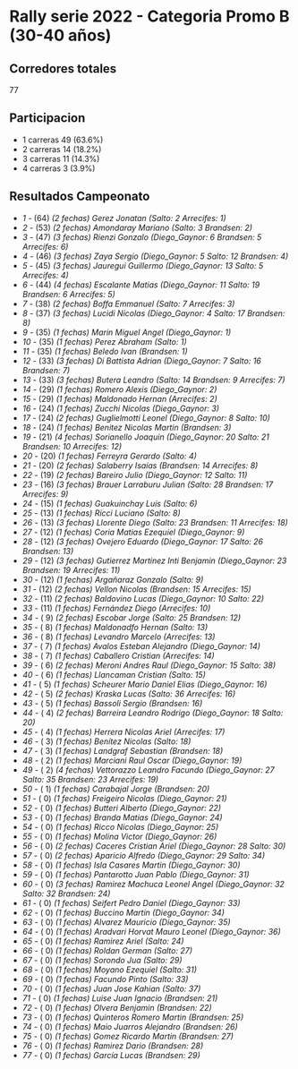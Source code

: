 # Rally serie 2022 - Categoria Promo B (30-40 años)

## Corredores totales
77
## Participacion
 - 1 carreras 49    (63.6%)
 - 2 carreras 14    (18.2%)
 - 3 carreras 11    (14.3%)
 - 4 carreras  3    (3.9%)

## Resultados Campeonato
 - *1* - (64) _(2 fechas)_ *Gerez Jonatan*  _(Salto: 2 Arrecifes: 1)_
 - *2* - (53) _(2 fechas)_ *Amondaray Mariano*  _(Salto: 3 Brandsen: 2)_
 - *3* - (47) _(3 fechas)_ *Rienzi Gonzalo*  _(Diego_Gaynor: 6 Brandsen: 5 Arrecifes: 6)_
 - *4* - (46) _(3 fechas)_ *Zaya Sergio*  _(Diego_Gaynor: 5 Salto: 12 Brandsen: 4)_
 - *5* - (45) _(3 fechas)_ *Jauregui Guillermo*  _(Diego_Gaynor: 13 Salto: 5 Arrecifes: 4)_
 - *6* - (44) _(4 fechas)_ *Escalante Matias*  _(Diego_Gaynor: 11 Salto: 19 Brandsen: 6 Arrecifes: 5)_
 - *7* - (38) _(2 fechas)_ *Boffa Emmanuel*  _(Salto: 7 Arrecifes: 3)_
 - *8* - (37) _(3 fechas)_ *Lucidi Nicolas*  _(Diego_Gaynor: 4 Salto: 17 Brandsen: 8)_
 - *9* - (35) _(1 fechas)_ *Marin Miguel Angel*  _(Diego_Gaynor: 1)_
 - *10* - (35) _(1 fechas)_ *Perez Abraham*  _(Salto: 1)_
 - *11* - (35) _(1 fechas)_ *Beledo Ivan*  _(Brandsen: 1)_
 - *12* - (33) _(3 fechas)_ *Di Battista Adrian*  _(Diego_Gaynor: 7 Salto: 16 Brandsen: 7)_
 - *13* - (33) _(3 fechas)_ *Butera Leandro*  _(Salto: 14 Brandsen: 9 Arrecifes: 7)_
 - *14* - (29) _(1 fechas)_ *Romero Alexis*  _(Diego_Gaynor: 2)_
 - *15* - (29) _(1 fechas)_ *Maldonado Hernan*  _(Arrecifes: 2)_
 - *16* - (24) _(1 fechas)_ *Zucchi Nicolas*  _(Diego_Gaynor: 3)_
 - *17* - (24) _(2 fechas)_ *Guglielmotti Leonel*  _(Diego_Gaynor: 8 Salto: 10)_
 - *18* - (24) _(1 fechas)_ *Benitez Nicolas Martin*  _(Brandsen: 3)_
 - *19* - (21) _(4 fechas)_ *Sorianello Joaquin*  _(Diego_Gaynor: 20 Salto: 21 Brandsen: 10 Arrecifes: 12)_
 - *20* - (20) _(1 fechas)_ *Ferreyra Gerardo*  _(Salto: 4)_
 - *21* - (20) _(2 fechas)_ *Salaberry Isaías*  _(Brandsen: 14 Arrecifes: 8)_
 - *22* - (19) _(2 fechas)_ *Bareiro Julio*  _(Diego_Gaynor: 12 Salto: 11)_
 - *23* - (16) _(3 fechas)_ *Brauer Larraburu Julian*  _(Salto: 28 Brandsen: 17 Arrecifes: 9)_
 - *24* - (15) _(1 fechas)_ *Guakuinchay Luis*  _(Salto: 6)_
 - *25* - (13) _(1 fechas)_ *Ricci Luciano*  _(Salto: 8)_
 - *26* - (13) _(3 fechas)_ *Llorente Diego*  _(Salto: 23 Brandsen: 11 Arrecifes: 18)_
 - *27* - (12) _(1 fechas)_ *Coria Matias Ezequiel*  _(Diego_Gaynor: 9)_
 - *28* - (12) _(3 fechas)_ *Ovejero Eduardo*  _(Diego_Gaynor: 17 Salto: 26 Brandsen: 13)_
 - *29* - (12) _(3 fechas)_ *Gutierrez Martinez Inti Benjamin*  _(Diego_Gaynor: 23 Brandsen: 19 Arrecifes: 11)_
 - *30* - (12) _(1 fechas)_ *Argañaraz Gonzalo*  _(Salto: 9)_
 - *31* - (12) _(2 fechas)_ *Vellon Nicolas*  _(Brandsen: 15 Arrecifes: 15)_
 - *32* - (11) _(2 fechas)_ *Baldovino Lucas*  _(Diego_Gaynor: 10 Salto: 22)_
 - *33* - (11) _(1 fechas)_ *Fernández Diego*  _(Arrecifes: 10)_
 - *34* - ( 9) _(2 fechas)_ *Escobar Jorge*  _(Salto: 25 Brandsen: 12)_
 - *35* - ( 8) _(1 fechas)_ *Maldonadfo Hernan*  _(Salto: 13)_
 - *36* - ( 8) _(1 fechas)_ *Levandro Marcelo*  _(Arrecifes: 13)_
 - *37* - ( 7) _(1 fechas)_ *Avalos Esteban Alejandro*  _(Diego_Gaynor: 14)_
 - *38* - ( 7) _(1 fechas)_ *Caballero Cristian*  _(Arrecifes: 14)_
 - *39* - ( 6) _(2 fechas)_ *Meroni Andres Raul*  _(Diego_Gaynor: 15 Salto: 38)_
 - *40* - ( 6) _(1 fechas)_ *Llancaman Cristian*  _(Salto: 15)_
 - *41* - ( 5) _(1 fechas)_ *Scheurer Mario Daniel Elias*  _(Diego_Gaynor: 16)_
 - *42* - ( 5) _(2 fechas)_ *Kraska Lucas*  _(Salto: 36 Arrecifes: 16)_
 - *43* - ( 5) _(1 fechas)_ *Bassoli Sergio*  _(Brandsen: 16)_
 - *44* - ( 4) _(2 fechas)_ *Barreira Leandro Rodrigo*  _(Diego_Gaynor: 18 Salto: 20)_
 - *45* - ( 4) _(1 fechas)_ *Herrera Nicolas Ariel*  _(Arrecifes: 17)_
 - *46* - ( 3) _(1 fechas)_ *Benítez Nicolas*  _(Salto: 18)_
 - *47* - ( 3) _(1 fechas)_ *Landgraf Sebastian*  _(Brandsen: 18)_
 - *48* - ( 2) _(1 fechas)_ *Marciani Raul Oscar*  _(Diego_Gaynor: 19)_
 - *49* - ( 2) _(4 fechas)_ *Vettorazzo Leandro Facundo*  _(Diego_Gaynor: 27 Salto: 35 Brandsen: 23 Arrecifes: 19)_
 - *50* - ( 1) _(1 fechas)_ *Carabajal Jorge*  _(Brandsen: 20)_
 - *51* - ( 0) _(1 fechas)_ *Freigeiro Nicolas*  _(Diego_Gaynor: 21)_
 - *52* - ( 0) _(1 fechas)_ *Butteri Alberto*  _(Diego_Gaynor: 22)_
 - *53* - ( 0) _(1 fechas)_ *Branda Matias*  _(Diego_Gaynor: 24)_
 - *54* - ( 0) _(1 fechas)_ *Ricco Nicolas*  _(Diego_Gaynor: 25)_
 - *55* - ( 0) _(1 fechas)_ *Molina Victor*  _(Diego_Gaynor: 26)_
 - *56* - ( 0) _(2 fechas)_ *Caceres Cristian Ariel*  _(Diego_Gaynor: 28 Salto: 30)_
 - *57* - ( 0) _(2 fechas)_ *Aparicio Alfredo*  _(Diego_Gaynor: 29 Salto: 34)_
 - *58* - ( 0) _(1 fechas)_ *Isla Casares Martin*  _(Diego_Gaynor: 30)_
 - *59* - ( 0) _(1 fechas)_ *Pantarotto Juan Pablo*  _(Diego_Gaynor: 31)_
 - *60* - ( 0) _(3 fechas)_ *Ramirez Machuca Leonel Angel*  _(Diego_Gaynor: 32 Salto: 32 Brandsen: 24)_
 - *61* - ( 0) _(1 fechas)_ *Seifert Pedro Daniel*  _(Diego_Gaynor: 33)_
 - *62* - ( 0) _(1 fechas)_ *Buccino Martin*  _(Diego_Gaynor: 34)_
 - *63* - ( 0) _(1 fechas)_ *Alvarez Mauricio*  _(Diego_Gaynor: 35)_
 - *64* - ( 0) _(1 fechas)_ *Aradvari Horvat Mauro Leonel*  _(Diego_Gaynor: 36)_
 - *65* - ( 0) _(1 fechas)_ *Ramirez Ariel*  _(Salto: 24)_
 - *66* - ( 0) _(1 fechas)_ *Roldan German*  _(Salto: 27)_
 - *67* - ( 0) _(1 fechas)_ *Sorondo Jua*  _(Salto: 29)_
 - *68* - ( 0) _(1 fechas)_ *Moyano Ezequiel*  _(Salto: 31)_
 - *69* - ( 0) _(1 fechas)_ *Facundo Pinto*  _(Salto: 33)_
 - *70* - ( 0) _(1 fechas)_ *Juan Jose Kahian*  _(Salto: 37)_
 - *71* - ( 0) _(1 fechas)_ *Luise Juan Ignacio*  _(Brandsen: 21)_
 - *72* - ( 0) _(1 fechas)_ *Olvera Benjamin*  _(Brandsen: 22)_
 - *73* - ( 0) _(1 fechas)_ *Quinteros Romero Martin*  _(Brandsen: 25)_
 - *74* - ( 0) _(1 fechas)_ *Maio Juarros Alejandro*  _(Brandsen: 26)_
 - *75* - ( 0) _(1 fechas)_ *Gomez Ricardo Martin*  _(Brandsen: 27)_
 - *76* - ( 0) _(1 fechas)_ *Ramirez Dario*  _(Brandsen: 28)_
 - *77* - ( 0) _(1 fechas)_ *García Lucas*  _(Brandsen: 29)_
